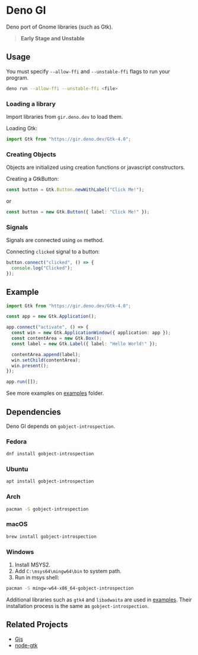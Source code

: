# Deno GI

Deno port of Gnome libraries (such as Gtk).

> **Early Stage and Unstable**

## Usage

You must specify `--allow-ffi` and `--unstable-ffi` flags to run your program.

```sh
deno run --allow-ffi --unstable-ffi <file>
```

### Loading a library

Import libraries from `gir.deno.dev` to load them.

Loading Gtk:

```ts
import Gtk from "https://gir.deno.dev/Gtk-4.0";
```

### Creating Objects

Objects are initialized using creation functions or javascript constructors.

Creating a GtkButton:

```ts
const button = Gtk.Button.newWithLabel("Click Me!");
```

or

```ts
const button = new Gtk.Button({ label: "Click Me!" });
```

### Signals

Signals are connected using `on` method.

Connecting `clicked` signal to a button:

```ts
button.connect("clicked", () => {
  console.log("Clicked");
});
```

## Example

```ts
import Gtk from "https://gir.deno.dev/Gtk-4.0";

const app = new Gtk.Application();

app.connect("activate", () => {
  const win = new Gtk.ApplicationWindow({ application: app });
  const contentArea = new Gtk.Box();
  const label = new Gtk.Label({ label: "Hello World!" });

  contentArea.append(label);
  win.setChild(contentArea);
  win.present();
});

app.run([]);
```

See more examples on [examples] folder.

## Dependencies

Deno GI depends on `gobject-introspection`.

### Fedora

```sh
dnf install gobject-introspection
```

### Ubuntu

```sh
apt install gobject-introspection
```

### Arch

```sh
pacman -S gobject-introspection
```

### macOS

```sh
brew install gobject-introspection
```

### Windows

1. Install MSYS2.
2. Add `C:\msys64\mingw64\bin` to system path.
3. Run in msys shell:

```sh
pacman -S mingw-w64-x86_64-gobject-introspection
```

Additional libraries such as `gtk4` and `libadwaita` are used in [examples].
Their installation process is the same as `gobject-introspection`.

## Related Projects

- [Gjs]
- [node-gtk]

[examples]: ./examples/
[Gjs]: https://gitlab.gnome.org/GNOME/gjs
[node-gtk]: https://github.com/romgrk/node-gtk
